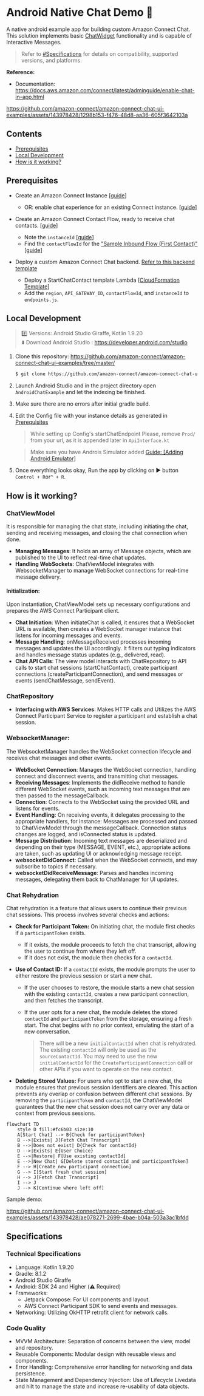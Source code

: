 # Android Native Chat Demo 📱

A native android example app for building custom Amazon Connect Chat. This solution implements basic [ChatWidget](https://docs.aws.amazon.com/connect/latest/adminguide/add-chat-to-website.html) functionality and is capable of Interactive Messages.

> Refer to [#Specifications](#speficications) for details on compatibility, supported versions, and platforms.

**Reference:**

- Documentation: https://docs.aws.amazon.com/connect/latest/adminguide/enable-chat-in-app.html

https://github.com/amazon-connect/amazon-connect-chat-ui-examples/assets/143978428/1298b153-f476-48d8-aa36-605f3642103a

## Contents

- [Prerequisites](#prerequisites)
- [Local Development](#local-development)
- [How is it working?](#how-is-it-working)


## Prerequisites

- Create an Amazon Connect Instance [[guide](https://docs.aws.amazon.com/connect/latest/adminguide/amazon-connect-instances.html)]
    - OR: enable chat experience for an existing Connect instance. [[guide](../../README.md#enabling-chat-in-an-existing-amazon-connect-contact-center)]

- Create an Amazon Connect Contact Flow, ready to receive chat contacts. [[guide](https://docs.aws.amazon.com/connect/latest/adminguide/chat.html)]

    - Note the `instanceId` [[guide](https://docs.aws.amazon.com/connect/latest/adminguide/find-instance-arn.html)]
    - Find the `contactFlowId` for the ["Sample Inbound Flow (First Contact)"](https://docs.aws.amazon.com/connect/latest/adminguide/sample-inbound-flow.html) [[guide](https://docs.aws.amazon.com/connect/latest/adminguide/find-contact-flow-id.html)]

- Deploy a custom Amazon Connect Chat backend. [Refer to this backend template](../../cloudformationTemplates/startChatContactAPI/README.md)

    - Deploy a StartChatContact template Lambda [[CloudFormation Template](https://github.com/amazon-connect/amazon-connect-chat-ui-examples/tree/master/cloudformationTemplates/startChatContactAPI)]
    - Add the `region`, `API_GATEWAY_ID`, `contactFlowId`, and `instanceId` to `endpoints.js`.


## Local Development

> #️⃣ Versions: Android Studio Giraffe, Kotlin 1.9.20
<br>⬇️ Download Android Studio : https://developer.android.com/studio

1. Clone this repository: https://github.com/amazon-connect/amazon-connect-chat-ui-examples/tree/master/
    ```sh
    $ git clone https://github.com/amazon-connect/amazon-connect-chat-ui-examples.git
    ```
2. Launch Android Studio and in the project directory open `AndroidChatExample` and let the indexing be finished.
3. Make sure there are no errors after initial gradle build.
4. Edit the Config file with your instance details as generated in [Prerequisites](#prerequisites)
    > While setting up Config's startChatEndpoint Please, remove `Prod/` from your url, as it is appended later in `ApiInterface.kt`

   > Make sure you have Androis Simulator added [Guide: [Adding Android Emulator]](https://developer.android.com/studio/run/managing-avds)

5. Once everything looks okay, Run the app by clicking on ▶️ button `Control + R`or`^ + R`.

## How is it working?

### ChatViewModel
It is responsible for managing the chat state, including initiating the chat, sending and receiving messages, and closing the chat connection when done.

- **Managing Messages**: It holds an array of Message objects, which are published to the UI to reflect real-time chat updates.
- **Handling WebSockets**: ChatViewModel integrates with WebsocketManager to manage WebSocket connections for real-time message delivery.

#### Initialization:
Upon instantiation, ChatViewModel sets up necessary configurations and prepares the AWS Connect Participant client.
- **Chat Initiation**:
  When initiateChat is called, it ensures that a WebSocket URL is available, then creates a WebSocket manager instance that listens for incoming messages and events.
- **Message Handling**:
  onMessageReceived processes incoming messages and updates the UI accordingly. It filters out typing indicators and handles message status updates (e.g., delivered, read).
- **Chat API Calls**:
  The view model interacts with ChatRepository to API calls to start chat sessions (startChatContact), create participant connections (createParticipantConnection), and send messages or events (sendChatMessage, sendEvent).

### ChatRepository
- **Interfacing with AWS Services**: Makes HTTP calls and Utilizes the AWS Connect Participant Service to register a participant and establish a chat session.

### WebsocketManager:
The WebsocketManager handles the WebSocket connection lifecycle and receives chat messages and other events.

- **WebSocket Connection**:
  Manages the WebSocket connection, handling connect and disconnect events, and transmitting chat messages.
- **Receiving Messages**:
  Implements the didReceive method to handle different WebSocket events, such as incoming text messages that are then passed to the messageCallback.
- **Connection**:
  Connects to the WebSocket using the provided URL and listens for events.
- **Event Handling**:
  On receiving events, it delegates processing to the appropriate handlers, for instance:
  Messages are processed and passed to ChatViewModel through the messageCallback.
  Connection status changes are logged, and isConnected status is updated.
- **Message Distribution**:
  Incoming text messages are deserialized and depending on their type (MESSAGE, EVENT, etc.), appropriate actions are taken, such as updating UI or acknowledging message receipt.
- **websocketDidConnect**: Called when the WebSocket connects, and may subscribe to topics if necessary.
- **websocketDidReceiveMessage**: Parses and handles incoming messages, delegating them back to ChatManager for UI updates.


### Chat Rehydration

Chat rehydration is a feature that allows users to continue their previous chat sessions. This process involves several checks and actions:

- **Check for Participant Token:**
  On initiating chat, the module first checks if a `participantToken` exists.
  - If it exists, the module proceeds to fetch the chat transcript, allowing the user to continue from where they left off.
  - If it does not exist, the module then checks for a `contactId`.

- **Use of Contact ID:**
  If a `contactId` exists, the module prompts the user to either restore the previous session or start a new chat.
  - If the user chooses to restore, the module starts a new chat session with the existing `contactId`, creates a new participant connection, and then fetches the transcript.
  - If the user opts for a new chat, the module deletes the stored `contactId` and `participantToken` from the storage, ensuring a fresh start. The chat begins with no prior context, emulating the start of a new conversation.

      > There will be a new `initialContactId` when chat is rehydrated. The existing `contactId` will only be used as the `sourceContactId`. You may need to use the new `initialContactId` for the `CreateParticipantConnection` call or other APIs if you want to operate on the new contact.

- **Deleting Stored Values:**
  For users who opt to start a new chat, the module ensures that previous session identifiers are cleared. This action prevents any overlap or confusion between different chat sessions. By removing the `participantToken` and `contactId`, the ChatViewModel guarantees that the new chat session does not carry over any data or context from previous sessions.

```mermaid
flowchart TD
    style D fill:#fc6b03 size:10
    A[Start Chat] --> B{Check for participantToken}
    B -->|Exists| J[Fetch Chat Transcript]
    B -->|Does not exist| D{Check for contactId}
    D -->|Exists| E{User Choice}
    E -->|Restore| F[Use existing contactId]
    E -->|New Chat| G[Delete stored contactId and participantToken]
    F --> H[Create new participant connection]
    G --> I[Start fresh chat session]
    H --> J[Fetch Chat Transcript]
    I --> J
    J --> K[Continue where left off]
```

Sample demo:

https://github.com/amazon-connect/amazon-connect-chat-ui-examples/assets/143978428/ae078271-2699-4bae-b04a-503a3ac1bfdd

## Specifications

### Technical Specifications

- Language: Kotlin 1.9.20
- Gradle: 8.1.2
- Android Studio Giraffe
- Android: SDK 24 and Higher (⚠️ Required)
- Frameworks:
    - Jetpack Compose: For UI components and layout.
    - AWS Connect Participant SDK to send events and messages.
- Networking: Utilizing OkHTTP retrofit client for network calls.

### Code Quality

- MVVM Architecture: Separation of concerns between the view, model and repository.
- Reusable Components: Modular design with reusable views and components.
- Error Handling: Comprehensive error handling for networking and data persistence.
- State Management and Dependency Injection: Use of Lifecycle Livedata and hilt to manage the state and increase re-usability of data objects.
